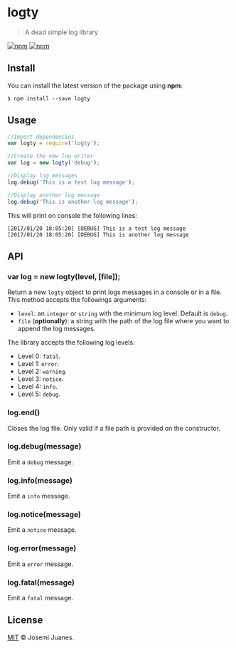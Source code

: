 # logty

> A dead simple log library

[![npm](https://img.shields.io/npm/v/logty.svg?style=flat-square)](https://www.npmjs.com/package/logty)
[![npm](https://img.shields.io/npm/dt/logty.svg?style=flat-square)](https://www.npmjs.com/package/logty)

## Install

You can install the latest version of the package using **npm**:

```
$ npm install --save logty
```

## Usage

```javascript
//Import dependencies
var logty = require('logty');

//Create the new log writer
var log = new logty('debug');  

//Display log messages
log.debug('This is a test log message');

//Display another log message
log.debug('This is another log message');
```

This will print on console the following lines:

```
[2017/01/20 18:05:20] [DEBUG] This is a test log message
[2017/01/20 18:05:20] [DEBUG] This is another log message
```

## API

### var log = new logty(level, [file]);

Return a new `logty` object to print logs messages in a console or in a file. This method accepts the followings arguments:

- `level`: an `integer` or `string` with the minimum log level. Default is `debug`.
- `file` (**optionally**): a string with the path of the log file where you want to append the log messages.

The library accepts the following log levels:

- Level 0: `fatal`.
- Level 1: `error`.
- Level 2: `warning`.
- Level 3: `notice`.
- Level 4: `info`.
- Level 5: `debug`.

### log.end()

Closes the log file. Only valid if a file path is provided on the constructor.

### log.debug(message)

Emit a `debug` message.

### log.info(message)

Emit a `info` message.

### log.notice(message)

Emit a `notice` message.

### log.error(message)

Emit a `error` message.

### log.fatal(message)

Emit a `fatal` message.


## License

[MIT](./LICENSE) &copy; Josemi Juanes.
